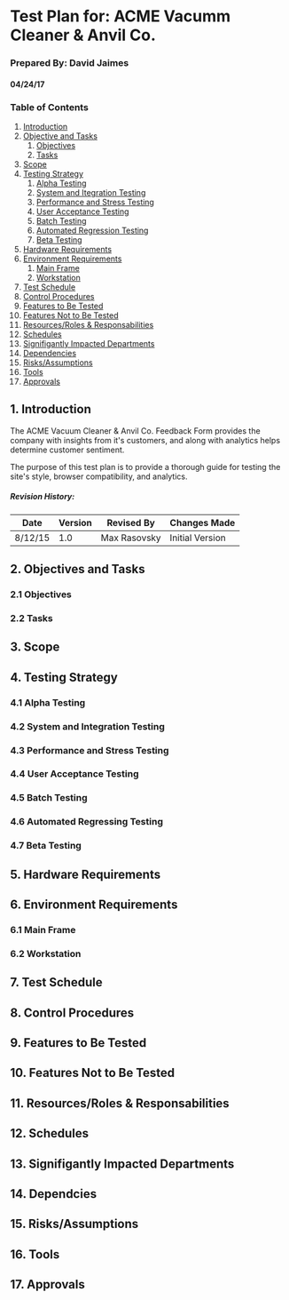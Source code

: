 # Test Plan for: ACME Vacumm Cleaner & Anvil Co.

### Prepared By: David Jaimes
#### 04/24/17

### Table of Contents
1. [Introduction](#introduction)
2. [Objective and Tasks](#objectiveAndTasks)
	1. [Objectives](#objectives)
	2. [Tasks](#tasks)
3. [Scope](#scope)
4. [Testing Strategy](#testingStrategy)
	1. [Alpha Testing](#alphaTesting)
	2. [System and Itegration Testing](#systemAndIntegrationTesting) 
	3. [Performance and Stress Testing](#performanceAndStressTesting)
	4. [User Acceptance Testing](#userAcceptanceTesting)
	5. [Batch Testing](#batchTesting)
	6. [Automated Regression Testing](#automatedRegressingTesting)
	7. [Beta Testing](#betaTesting)
5. [Hardware Requirements](#hardwareRequirements)
6. [Environment Requirements](#environmentRequirements)
	1. [Main Frame](#mainFrame)
	2. [Workstation](#workstation)
7. [Test Schedule](#testSchedule)
8. [Control Procedures](#controlProcedures)
9. [Features to Be Tested](#featuresToBeTested)
10. [Features Not to Be Tested](#featuresNotToBeTested)
11. [Resources/Roles & Responsabilities](#resourcesRoles&Responsability)
12. [Schedules](#schedules)
13. [Signifigantly Impacted Departments](#signigifantlyImpactedDepartments)
14. [Dependencies](#dependencies)
15. [Risks/Assumptions](#risksAssumptions)
16. [Tools](#tools)
17. [Approvals](#approvals)

## 1. Introduction <a name='introduction'></a>
The ACME Vacuum Cleaner & Anvil Co. Feedback Form provides the company with insights from it's customers, and along with analytics helps determine customer sentiment.

The purpose of this test plan is to provide a thorough guide for testing the site's style, browser compatibility, and analytics.

##### Revision History:

|   Date  | Version | Revised By   | Changes Made    |
|:-------:|---------|--------------|-----------------|
| 8/12/15 | 1.0     | Max Rasovsky | Initial Version |

## 2. Objectives and Tasks <a name="objectiveAndTasks"></a>
### 2.1 Objectives <a name="objectives"></a>
### 2.2 Tasks <a name="tasks"></a>
## 3. Scope <a name="scope"></a>
## 4. Testing Strategy <a name="testingStrategy"></a>
### 4.1 Alpha Testing <a name="alphaTesting"></a>
### 4.2 System and Integration Testing <a name="systemAndIntegrationTesting"></a>
### 4.3 Performance and Stress Testing <a name="performanceAndStressTesting"></a>
### 4.4 User Acceptance Testing <a name="userAccpetanceTesting"></a>
### 4.5 Batch Testing <a name="batchTesting"></a>
### 4.6 Automated Regressing Testing <a name="automatedRegressionTesting"></a>
### 4.7 Beta Testing <a name="betaTesting"></a>
## 5. Hardware Requirements <a name="hardwareRequirements"></a>
## 6. Environment Requirements <a name="environmentRequirements"></a>
### 6.1 Main Frame <a name="mainFrame"></a>
### 6.2 Workstation <a name="worstation"></a>
## 7. Test Schedule <a name="testSchedule"></a>
## 8. Control Procedures <a name="controlProcedures"></a>
## 9. Features to Be Tested <a name="featuresToBeTested"></a>
## 10. Features Not to Be Tested <a name="featuresNotToBeTested"></a>
## 11. Resources/Roles & Responsabilities <a name="resourcesRoles&Responsabilities"></a> 
## 12. Schedules <a name="schedules"></a>
## 13. Signifigantly Impacted Departments <a name="signifigantlyImpactedDepartments"></a>
## 14. Dependcies <a name="dependencies"></a>
## 15. Risks/Assumptions <a name="risksAssumptions"></a>
## 16. Tools <a name="tools"></a>
## 17. Approvals <a name="approvals"></a>